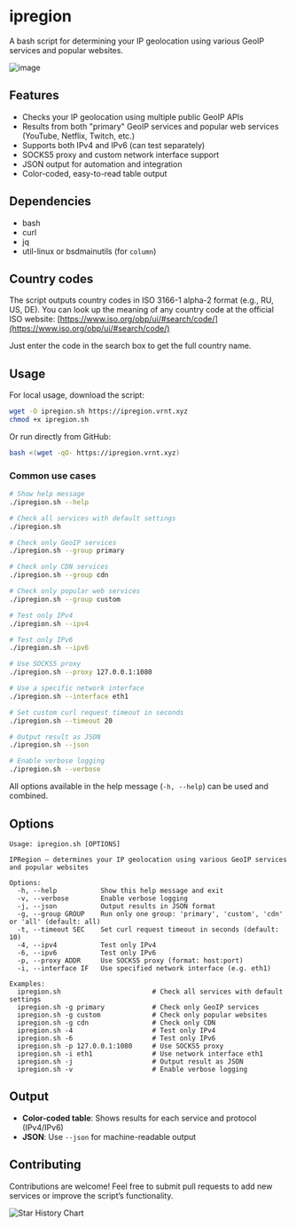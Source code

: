 # ipregion

A bash script for determining your IP geolocation using various GeoIP services and popular websites.

![image](https://i.imgur.com/fL9SqiK.png)

## Features

- Checks your IP geolocation using multiple public GeoIP APIs
- Results from both "primary" GeoIP services and popular web services (YouTube, Netflix, Twitch, etc.)
- Supports both IPv4 and IPv6 (can test separately)
- SOCKS5 proxy and custom network interface support
- JSON output for automation and integration
- Color-coded, easy-to-read table output

## Dependencies

- bash
- curl
- jq
- util-linux or bsdmainutils (for `column`)

## Country codes

The script outputs country codes in ISO 3166-1 alpha-2 format (e.g., RU, US, DE). You can look up the meaning of any country code at the official ISO website: [https://www.iso.org/obp/ui/#search/code/](https://www.iso.org/obp/ui/#search/code/)

Just enter the code in the search box to get the full country name.

## Usage

For local usage, download the script:

```bash
wget -O ipregion.sh https://ipregion.vrnt.xyz
chmod +x ipregion.sh
```

Or run directly from GitHub:

```bash
bash <(wget -qO- https://ipregion.vrnt.xyz)
```

### Common use cases

```bash
# Show help message
./ipregion.sh --help

# Check all services with default settings
./ipregion.sh

# Check only GeoIP services
./ipregion.sh --group primary

# Check only CDN services
./ipregion.sh --group cdn

# Check only popular web services
./ipregion.sh --group custom

# Test only IPv4
./ipregion.sh --ipv4

# Test only IPv6
./ipregion.sh --ipv6

# Use SOCKS5 proxy
./ipregion.sh --proxy 127.0.0.1:1080

# Use a specific network interface
./ipregion.sh --interface eth1

# Set custom curl request timeout in seconds
./ipregion.sh --timeout 20

# Output result as JSON
./ipregion.sh --json

# Enable verbose logging
./ipregion.sh --verbose
```

All options available in the help message (`-h, --help`) can be used and combined.

## Options

```
Usage: ipregion.sh [OPTIONS]

IPRegion — determines your IP geolocation using various GeoIP services and popular websites

Options:
  -h, --help           Show this help message and exit
  -v, --verbose        Enable verbose logging
  -j, --json           Output results in JSON format
  -g, --group GROUP    Run only one group: 'primary', 'custom', 'cdn' or 'all' (default: all)
  -t, --timeout SEC    Set curl request timeout in seconds (default: 10)
  -4, --ipv4           Test only IPv4
  -6, --ipv6           Test only IPv6
  -p, --proxy ADDR     Use SOCKS5 proxy (format: host:port)
  -i, --interface IF   Use specified network interface (e.g. eth1)

Examples:
  ipregion.sh                       # Check all services with default settings
  ipregion.sh -g primary            # Check only GeoIP services
  ipregion.sh -g custom             # Check only popular websites
  ipregion.sh -g cdn                # Check only CDN
  ipregion.sh -4                    # Test only IPv4
  ipregion.sh -6                    # Test only IPv6
  ipregion.sh -p 127.0.0.1:1080     # Use SOCKS5 proxy
  ipregion.sh -i eth1               # Use network interface eth1
  ipregion.sh -j                    # Output result as JSON
  ipregion.sh -v                    # Enable verbose logging
```

## Output

- **Color-coded table**: Shows results for each service and protocol (IPv4/IPv6)
- **JSON**: Use `--json` for machine-readable output

## Contributing

Contributions are welcome! Feel free to submit pull requests to add new services or improve the script’s functionality.

![Star History Chart](https://api.star-history.com/svg?repos=vernette/ipregion&type=Date)
